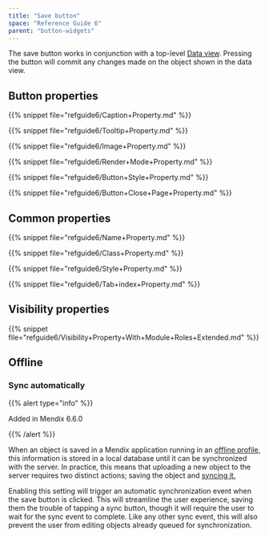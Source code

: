 ```yaml
---
title: "Save button"
space: "Reference Guide 6"
parent: "button-widgets"
---
```



The save button works in conjunction with a top-level [Data view](data-view). Pressing the button will commit any changes made on the object shown in the data view.

## Button properties

{{% snippet file="refguide6/Caption+Property.md" %}}

{{% snippet file="refguide6/Tooltip+Property.md" %}}

{{% snippet file="refguide6/Image+Property.md" %}}

{{% snippet file="refguide6/Render+Mode+Property.md" %}}

{{% snippet file="refguide6/Button+Style+Property.md" %}}

{{% snippet file="refguide6/Button+Close+Page+Property.md" %}}

## Common properties

{{% snippet file="refguide6/Name+Property.md" %}}

{{% snippet file="refguide6/Class+Property.md" %}}

{{% snippet file="refguide6/Style+Property.md" %}}

{{% snippet file="refguide6/Tab+index+Property.md" %}}

## Visibility properties

{{% snippet file="refguide6/Visibility+Property+With+Module+Roles+Extended.md" %}}

## Offline

### Sync automatically

{{% alert type="info" %}}

Added in Mendix 6.6.0

{{% /alert %}}

When an object is saved in a Mendix application running in an [offline profile,](offline-device-profile) this information is stored in a local database until it can be synchronized with the server. In practice, this means that uploading a new object to the server requires two distinct actions; saving the object and [syncing it.](sync-button)

Enabling this setting will trigger an automatic synchronization event when the save button is clicked. This will streamline the user experience, saving them the trouble of tapping a sync button, though it will require the user to wait for the sync event to complete. Like any other sync event, this will also prevent the user from editing objects already queued for synchronization.
